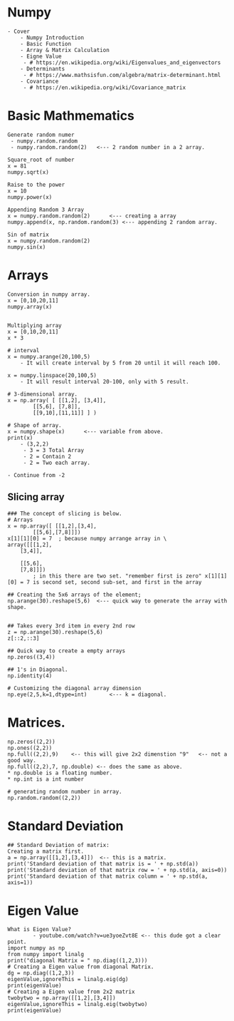 # Numpy
	- Cover
		- Numpy Introduction
		- Basic Function
		- Array & Matrix Calculation
		- Eigne Value
		 - # https://en.wikipedia.org/wiki/Eigenvalues_and_eigenvectors
		- Determinants
		 - # https://www.mathsisfun.com/algebra/matrix-determinant.html
		- Covariance
		 - # https://en.wikipedia.org/wiki/Covariance_matrix

# Basic Mathmematics
```
Generate random numer
 - numpy.random.random
 - numpy.random.random(2)	<--- 2 random number in a 2 array.

Square_root of number
x = 81
numpy.sqrt(x)

Raise to the power
x = 10
numpy.power(x)

Appending Random 3 Array
x = numpy.random.random(2)		<--- creating a array
numpy.append(x, np.random.random(3)	<--- appending 2 random array.

Sin of matrix
x = numpy.random.random(2)
numpy.sin(x)
```
# Arrays
```
Conversion in numpy array.
x = [0,10,20,11]
numpy.array(x)


Multiplying array
x = [0,10,20,11]
x * 3

# interval
x = numpy.arange(20,100,5)
	- It will create interval by 5 from 20 until it will reach 100.

x = numpy.linspace(20,100,5)
	- It will result interval 20-100, only with 5 result.

# 3-dimensional array.
x = np.array( [	[[1,2], [3,4]],
		[[5,6], [7,8]],
		[[9,10],[11,11]] ] )

# Shape of array.
x = numpy.shape(x)		<--- variable from above.
print(x)
	- (3,2,2)
	 - 3 = 3 Total Array
	 - 2 = Contain 2
	 - 2 = Two each array.

- Continue from -2
```

## Slicing array
```
### The concept of slicing is below.
# Arrays
x = np.array([ [[1,2],[3,4],
		[[5,6],[7,8]]])
x[1][1][0] = 7	; because numpy arrange array in \
array([[[1,2],
	[3,4]],

	[[5,6],
	[7,8]]])
		; in this there are two set. "remember first is zero" x[1][1][0] = 7 is second set, second sub-set, and first in the array

## Creating the 5x6 arrays of the element;
np.arange(30).reshape(5,6)	<--- quick way to generate the array with shape.


## Takes every 3rd item in every 2nd row
z = np.arange(30).reshape(5,6)
z[::2,::3]
```
```
## Quick way to create a empty arrays
np.zeros((3,4))
```
```
## 1's in Diagonal.
np.identity(4)
```
```
# Customizing the diagonal array dimension
np.eye(2,5,k=1,dtype=int)		<--- k = diagonal.
```

# Matrices.
```
np.zeros((2,2))
np.ones((2,2))
np.full((2,2),9)	<-- this will give 2x2 dimenstion "9"	<-- not a good way.
np.full((2,2),7, np.double)	<-- does the same as above.
* np.double is a floating number.
* np.int is a int number

# generating random number in array.
np.random.random((2,2))
```

# Standard Deviation
```
## Standard Deviation of matrix:
Creating a matrix first.
a = np.array([[1,2],[3,4]])  <-- this is a matrix.
print('Standard deviation of that matrix is = ' + np.std(a))
print('Standard deviation of that matrix row = ' + np.std(a, axis=0))
print('Standard deviation of that matrix column = ' + np.std(a, axis=1))
```

# Eigen Value
```
What is Eigen Value?
        - youtube.com/watch?v=ue3yoeZvt8E <-- this dude got a clear point.
import numpy as np
from numpy import linalg
print("diagonal Matrix = " np.diag((1,2,3)))
# Creating a Eigen value from diagonal Matrix.
dg = np.diag((1,2,3))
eigenValue,ignoreThis = linalg.eig(dg)
print(eigenValue)
# Creating a Eigen value from 2x2 matrix
twobytwo = np.array([[1,2],[3,4]])
eigenValue,ignoreThis = linalg.eig(twobytwo)
print(eigenValue)
```
